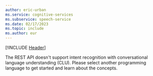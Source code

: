 ```yaml
---
author: eric-urban
ms.service: cognitive-services
ms.subservice: speech-service
ms.date: 02/17/2023
ms.topic: include
ms.author: eur
---
```


[!INCLUDE [Header](../../common/rest.md)]

The REST API doesn't support intent recognition with conversational language understanding (CLU). Please select another programming language to get started and learn about the concepts. 

